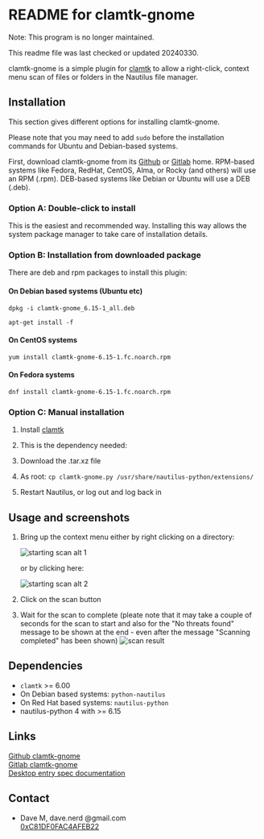 # README for clamtk-gnome

Note: This program is no longer maintained.

This readme file was last checked or updated 20240330.

clamtk-gnome is a simple plugin for
[clamtk](https://github.com/dave-theunsub/clamtk) to allow a right-click, context menu scan of files or folders in the Nautilus file manager.

## Installation

This section gives different options for installing clamtk-gnome.

Please note that you may need to add `sudo` before the installation commands for Ubuntu and Debian-based systems.  

First, download clamtk-gnome from its [Github](https://github.com/dave-theunsub/clamtk-gnome) or [Gitlab](https://gitlab.com/dave_m/clamtk-gnome) home.  RPM-based systems like Fedora, RedHat, CentOS, Alma, or Rocky (and others) will use an RPM (.rpm).  DEB-based systems like Debian or Ubuntu will use a DEB (.deb).

### Option A: Double-click to install

This is the easiest and recommended way.  Installing this way allows the system package manager to take care of installation details.  

### Option B: Installation from downloaded package

There are deb and rpm packages to install this plugin:  

#### On Debian based systems (Ubuntu etc)

`dpkg -i clamtk-gnome_6.15-1_all.deb`

`apt-get install -f`

#### On CentOS systems

`yum install clamtk-gnome-6.15-1.fc.noarch.rpm`

#### On Fedora systems

`dnf install clamtk-gnome-6.15-1.fc.noarch.rpm`

### Option C: Manual installation

1. Install [clamtk](https://github.com/dave-theunsub/clamtk/releases)

2. This is the dependency needed:

3. Download the .tar.xz file

4. As root: `cp clamtk-gnome.py /usr/share/nautilus-python/extensions/`

5. Restart Nautilus, or log out and log back in

## Usage and screenshots

1. Bring up the context menu either by
   right clicking on a directory:

   ![starting scan alt 1](_img/starting_scan_alt1.png)

   or by clicking here:

   ![starting scan alt 2](_img/starting_scan_alt2.png)

2. Click on the scan button

3. Wait for the scan to complete (pleate note that it may take a couple of seconds for the scan to start and also for the "No threats found" message to be shown at the end - even after the message "Scanning completed" has been shown)
![scan result](_img/scan_result.png)

## Dependencies

* `clamtk` >= 6.00
* On Debian based systems: `python-nautilus`
* On Red Hat based systems: `nautilus-python`
* nautilus-python 4 with >= 6.15

## Links

[Github clamtk-gnome](https://github.com/dave-theunsub/clamtk-gnome)  
[Gitlab clamtk-gnome](https://gitlab.com/dave_m/clamtk-gnome)  
[Desktop entry spec documentation](http://standards.freedesktop.org/desktop-entry-spec/latest/)  

## Contact

* Dave M, dave.nerd @gmail.com  
[0xC81DF0FAC4AFEB22](https://davem.fedorapeople.org/RPM-GPG-KEY-DaveM-20230506)
